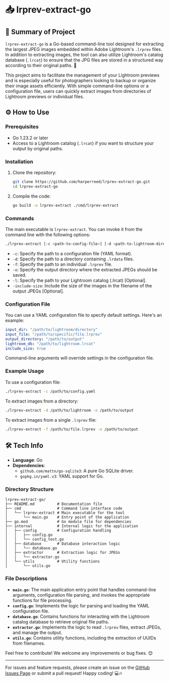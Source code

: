 # 📥 lrprev-extract-go

## 📝 Summary of Project
`lrprev-extract-go` is a Go-based command-line tool designed for extracting the largest JPEG images embedded within Adobe Lightroom's `.lrprev` files. In addition to extracting images, the tool can also utilize Lightroom's catalog database (`.lrcat`) to ensure that the JPG files are stored in a structured way according to their original paths. 🚀

This project aims to facilitate the management of your Lightroom previews and is especially useful for photographers looking to backup or organize their image assets efficiently. With simple command-line options or a configuration file, users can quickly extract images from directories of Lightroom previews or individual files.

## ⚙️ How to Use

### Prerequisites
- Go 1.23.2 or later
- Access to a Lightroom catalog (`.lrcat`) if you want to structure your output by original paths.

### Installation
1. Clone the repository:
    ```bash
    git clone https://github.com/harperreed/lrprev-extract-go.git
    cd lrprev-extract-go
    ```

2. Compile the code:
    ```bash
    go build -o lrprev-extract ./cmd/lrprev-extract
    ```

### Commands
The main executable is `lrprev-extract`. You can invoke it from the command line with the following options:

```bash
./lrprev-extract [-c <path-to-config-file>] [-d <path-to-lightroom-directory> | -f <path-to-lrprev-file>] [-o <output-directory>] [-l <path-to-lrcat>] [-include-size]
```

- `-c`: Specify the path to a configuration file (YAML format).
- `-d`: Specify the path to a directory containing `.lrdata` files.
- `-f`: Specify the path to an individual `.lrprev` file.
- `-o`: Specify the output directory where the extracted JPEGs should be saved.
- `-l`: Specify the path to your Lightroom catalog (.lrcat) [Optional].
- `-include-size`: Include the size of the images in the filename of the output JPEGs [Optional].

### Configuration File
You can use a YAML configuration file to specify default settings. Here's an example:

```yaml
input_dir: "/path/to/lightroom/directory"
input_file: "/path/to/specific/file.lrprev"
output_directory: "/path/to/output"
lightroom_db: "/path/to/lightroom.lrcat"
include_size: true
```

Command-line arguments will override settings in the configuration file.

### Example Usage
To use a configuration file:
```bash
./lrprev-extract -c /path/to/config.yaml
```

To extract images from a directory:
```bash
./lrprev-extract -d /path/to/lightroom -o /path/to/output
```

To extract images from a single `.lrprev` file:
```bash
./lrprev-extract -f /path/to/file.lrprev -o /path/to/output
```

## 🛠️ Tech Info
- **Language**: Go
- **Dependencies**:
  - `github.com/mattn/go-sqlite3`: A pure Go SQLite driver.
  - `gopkg.in/yaml.v3`: YAML support for Go.

### Directory Structure
```plaintext
lrprev-extract-go/
├── README.md          # Documentation file
├── cmd                # Command line interface code
│   └── lrprev-extract # Main executable for the tool
│       └── main.go    # Entry point of the application
├── go.mod             # Go module file for dependencies
├── internal           # Internal logic for the application
│   ├── config         # Configuration handling
│   │   ├── config.go
│   │   └── config_test.go
│   ├── database       # Database interaction logic
│   │   └── database.go
│   ├── extractor      # Extraction logic for JPEGs
│   │   └── extractor.go
│   └── utils          # Utility functions
│       └── utils.go
```

### File Descriptions
- **`main.go`**: The main application entry point that handles command-line arguments, configuration file parsing, and invokes the appropriate functions for file processing.
- **`config.go`**: Implements the logic for parsing and loading the YAML configuration file.
- **`database.go`**: Contains functions for interacting with the Lightroom catalog database to retrieve original file paths.
- **`extractor.go`**: Implements the logic to read `.lrprev` files, extract JPEGs, and manage the output.
- **`utils.go`**: Contains utility functions, including the extraction of UUIDs from filenames.

Feel free to contribute! We welcome any improvements or bug fixes. 😊

---

For issues and feature requests, please create an issue on the [GitHub Issues Page](https://github.com/harperreed/lrprev-extract-go/issues) or submit a pull request! Happy coding! 💻🔥
